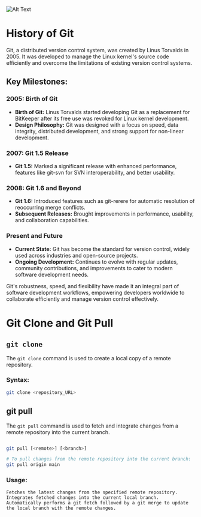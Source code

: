 ![Alt Text](https://images.datacamp.com/image/upload/v1651047046/image8_0e61d0dad8.png)
# History of Git

Git, a distributed version control system, was created by Linus Torvalds in 2005. It was developed to manage the Linux kernel's source code efficiently and overcome the limitations of existing version control systems.

## Key Milestones:

### 2005: Birth of Git

- **Birth of Git:** Linus Torvalds started developing Git as a replacement for BitKeeper after its free use was revoked for Linux kernel development.
- **Design Philosophy:** Git was designed with a focus on speed, data integrity, distributed development, and strong support for non-linear development.

### 2007: Git 1.5 Release

- **Git 1.5:** Marked a significant release with enhanced performance, features like git-svn for SVN interoperability, and better usability.

### 2008: Git 1.6 and Beyond

- **Git 1.6:** Introduced features such as git-rerere for automatic resolution of reoccurring merge conflicts.
- **Subsequent Releases:** Brought improvements in performance, usability, and collaboration capabilities.

### Present and Future

- **Current State:** Git has become the standard for version control, widely used across industries and open-source projects.
- **Ongoing Development:** Continues to evolve with regular updates, community contributions, and improvements to cater to modern software development needs.

Git's robustness, speed, and flexibility have made it an integral part of software development workflows, empowering developers worldwide to collaborate efficiently and manage version control effectively.


# Git Clone and Git Pull

## `git clone`

The `git clone` command is used to create a local copy of a remote repository.

### Syntax:

```bash
git clone <repository_URL> 
```

## git pull
The `git pull` command is used to fetch and integrate changes from a remote repository into the current branch.
```bash

git pull [<remote>] [<branch>]

# To pull changes from the remote repository into the current branch:
git pull origin main
```
### Usage:
    Fetches the latest changes from the specified remote repository.
    Integrates fetched changes into the current local branch.
    Automatically performs a git fetch followed by a git merge to update the local branch with the remote changes.




